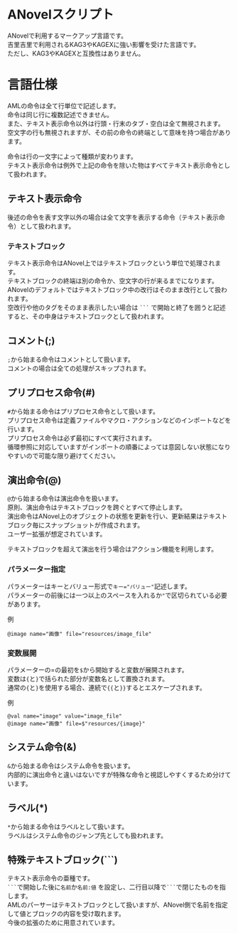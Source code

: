 
# ANovelスクリプト

ANovelで利用するマークアップ言語です。  
吉里吉里で利用されるKAG3やKAGEXに強い影響を受けた言語です。  
ただし、KAG3やKAGEXと互換性はありません。  

# 言語仕様

AMLの命令は全て行単位で記述します。  
命令は同じ行に複数記述できません。  
また、テキスト表示命令以外は行頭・行末のタブ・空白は全て無視されます。  
空文字の行も無視されますが、その前の命令の終端として意味を持つ場合があります。

命令は行の一文字によって種類が変わります。  
テキスト表示命令は例外で上記の命令を除いた物はすべてテキスト表示命令として扱われます。

## テキスト表示命令

後述の命令を表す文字以外の場合は全て文字を表示する命令（テキスト表示命令）として扱われます。  

### テキストブロック
テキスト表示命令はANovel上ではテキストブロックという単位で処理されます。  
テキストブロックの終端は別の命令か、空文字の行が来るまでになります。  
ANovelのデフォルトではテキストブロック中の改行はそのまま改行として扱われます。  
空改行や他のタグをそのまま表示したい場合は ` ``` ` で開始と終了を囲うと記述すると、その中身はテキストブロックとして扱われます。

## コメント(;)

`;`から始まる命令はコメントとして扱います。  
コメントの場合は全ての処理がスキップされます。

## プリプロセス命令(#)

`#`から始まる命令はプリプロセス命令として扱います。  
プリプロセス命令は定義ファイルやマクロ・アクションなどのインポートなどを行います。  
プリプロセス命令は必ず最初にすべて実行されます。  
循環参照に対応していますがインポートの順番によっては意図しない状態になりやすいので可能な限り避けてください。  

## 演出命令(@)

`@`から始まる命令は演出命令を扱います。  
原則、演出命令はテキストブロックを跨ぐとすべて停止します。  
演出命令はANovel上のオブジェクトの状態を更新を行い、更新結果はテキストブロック毎にスナップショットが作成されます。  
ユーザー拡張が想定されています。

テキストブロックを超えて演出を行う場合はアクション機能を利用します。  

### パラメーター指定

パラメーターはキーとバリュー形式で`キー="バリュー"`記述します。  
パラメーターの前後には一つ以上のスペースを入れるか`"`で区切られている必要があります。  

例
```
@image name="画像" file="resources/image_file"
```

### 変数展開

パラメーターの=の最初を`$`から開始すると変数が展開されます。  
変数は`{`と`}`で括られた部分が変数名として置換されます。  
通常の`{`と`}`を使用する場合、連続で`{{`と`}}`するとエスケープされます。

例
```
@val name="image" value="image_file"
@image name="画像" file=$"resources/{image}"
```

## システム命令(&)

`&`から始まる命令はシステム命令を扱います。  
内部的に演出命令と違いはないですが特殊な命令と視認しやすくするため分けています。

## ラベル(*)

`*`から始まる命令はラベルとして扱います。  
ラベルはシステム命令のジャンプ先としても扱われます。  

## 特殊テキストブロック(```)

テキスト表示命令の亜種です。  
` ``` `で開始した後に`名前`か`名前:値` を設定し、二行目以降で` ``` `で閉じたものを指します。  
AMLのパーサーはテキストブロックとして扱いますが、ANovel側で名前を指定して値とブロックの内容を受け取れます。  
今後の拡張のために用意されています。  


